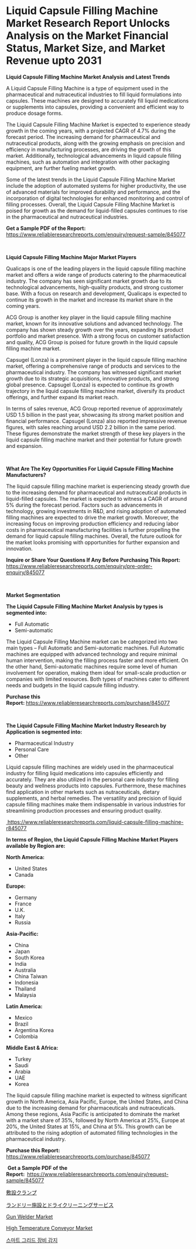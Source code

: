<p><h1>Liquid Capsule Filling Machine Market Research Report Unlocks Analysis on the Market Financial Status, Market Size, and Market Revenue upto 2031</h1></p><p><strong>Liquid Capsule Filling Machine Market Analysis and Latest Trends</strong></p>
<p><p>A Liquid Capsule Filling Machine is a type of equipment used in the pharmaceutical and nutraceutical industries to fill liquid formulations into capsules. These machines are designed to accurately fill liquid medications or supplements into capsules, providing a convenient and efficient way to produce dosage forms.</p><p>The Liquid Capsule Filling Machine Market is expected to experience steady growth in the coming years, with a projected CAGR of 4.7% during the forecast period. The increasing demand for pharmaceutical and nutraceutical products, along with the growing emphasis on precision and efficiency in manufacturing processes, are driving the growth of this market. Additionally, technological advancements in liquid capsule filling machines, such as automation and integration with other packaging equipment, are further fueling market growth.</p><p>Some of the latest trends in the Liquid Capsule Filling Machine Market include the adoption of automated systems for higher productivity, the use of advanced materials for improved durability and performance, and the incorporation of digital technologies for enhanced monitoring and control of filling processes. Overall, the Liquid Capsule Filling Machine Market is poised for growth as the demand for liquid-filled capsules continues to rise in the pharmaceutical and nutraceutical industries.</p></p>
<p><strong>Get a Sample PDF of the Report:&nbsp;</strong> <a href="https://www.reliableresearchreports.com/enquiry/request-sample/845077">https://www.reliableresearchreports.com/enquiry/request-sample/845077</a></p>
<p>&nbsp;</p>
<p><strong>Liquid Capsule Filling Machine Major Market Players</strong></p>
<p><p>Qualicaps is one of the leading players in the liquid capsule filling machine market and offers a wide range of products catering to the pharmaceutical industry. The company has seen significant market growth due to its technological advancements, high-quality products, and strong customer base. With a focus on research and development, Qualicaps is expected to continue its growth in the market and increase its market share in the coming years.</p><p>ACG Group is another key player in the liquid capsule filling machine market, known for its innovative solutions and advanced technology. The company has shown steady growth over the years, expanding its product portfolio and market presence. With a strong focus on customer satisfaction and quality, ACG Group is poised for future growth in the liquid capsule filling machine market.</p><p>Capsugel (Lonza) is a prominent player in the liquid capsule filling machine market, offering a comprehensive range of products and services to the pharmaceutical industry. The company has witnessed significant market growth due to its strategic acquisitions, innovative products, and strong global presence. Capsugel (Lonza) is expected to continue its growth trajectory in the liquid capsule filling machine market, diversify its product offerings, and further expand its market reach.</p><p>In terms of sales revenue, ACG Group reported revenue of approximately USD 1.5 billion in the past year, showcasing its strong market position and financial performance. Capsugel (Lonza) also reported impressive revenue figures, with sales reaching around USD 2.2 billion in the same period. These figures demonstrate the market strength of these key players in the liquid capsule filling machine market and their potential for future growth and expansion.</p></p>
<p>&nbsp;</p>
<p><strong>What Are The Key Opportunities For Liquid Capsule Filling Machine Manufacturers?</strong></p>
<p><p>The liquid capsule filling machine market is experiencing steady growth due to the increasing demand for pharmaceutical and nutraceutical products in liquid-filled capsules. The market is expected to witness a CAGR of around 5% during the forecast period. Factors such as advancements in technology, growing investments in R&D, and rising adoption of automated filling machines are expected to drive the market growth. Moreover, the increasing focus on improving production efficiency and reducing labor costs in pharmaceutical manufacturing facilities is further propelling the demand for liquid capsule filling machines. Overall, the future outlook for the market looks promising with opportunities for further expansion and innovation.</p></p>
<p><strong>Inquire or Share Your Questions If Any Before Purchasing This Report:</strong> <a href="https://www.reliableresearchreports.com/enquiry/pre-order-enquiry/845077">https://www.reliableresearchreports.com/enquiry/pre-order-enquiry/845077</a></p>
<p>&nbsp;</p>
<p><strong>Market Segmentation</strong></p>
<p><strong>The Liquid Capsule Filling Machine Market Analysis by types is segmented into:</strong></p>
<p><ul><li>Full Automatic</li><li>Semi-automatic</li></ul></p>
<p><p>The Liquid Capsule Filling Machine market can be categorized into two main types – Full Automatic and Semi-automatic machines. Full Automatic machines are equipped with advanced technology and require minimal human intervention, making the filling process faster and more efficient. On the other hand, Semi-automatic machines require some level of human involvement for operation, making them ideal for small-scale production or companies with limited resources. Both types of machines cater to different needs and budgets in the liquid capsule filling industry.</p></p>
<p><strong>Purchase this Report:&nbsp;</strong><a href="https://www.reliableresearchreports.com/purchase/845077">https://www.reliableresearchreports.com/purchase/845077</a></p>
<p>&nbsp;</p>
<p><strong>The Liquid Capsule Filling Machine Market Industry Research by Application is segmented into:</strong></p>
<p><ul><li>Pharmaceutical Industry</li><li>Personal Care</li><li>Other</li></ul></p>
<p><p>Liquid capsule filling machines are widely used in the pharmaceutical industry for filling liquid medications into capsules efficiently and accurately. They are also utilized in the personal care industry for filling beauty and wellness products into capsules. Furthermore, these machines find application in other markets such as nutraceuticals, dietary supplements, and herbal remedies. The versatility and precision of liquid capsule filling machines make them indispensable in various industries for streamlining production processes and ensuring product quality.</p></p>
<p><a href="https://www.reliableresearchreports.com/liquid-capsule-filling-machine-r845077">&nbsp;https://www.reliableresearchreports.com/liquid-capsule-filling-machine-r845077</a></p>
<p><strong>In terms of Region, the Liquid Capsule Filling Machine Market Players available by Region are:</strong></p>
<p>
    <p> <strong> North America: </strong>
        <ul>
            <li>United States</li>
            <li>Canada</li>
        </ul>
        </p> 
    <p> <strong> Europe: </strong>
        <ul>
            <li>Germany</li>
            <li>France</li>
            <li>U.K.</li>
            <li>Italy</li>
            <li>Russia</li>
        </ul>
        </p> 
    <p> <strong> Asia-Pacific: </strong>
        <ul>
            <li>China</li>
            <li>Japan</li>
            <li>South Korea</li>
            <li>India</li>
            <li>Australia</li>
            <li>China Taiwan</li>
            <li>Indonesia</li>
            <li>Thailand</li>
            <li>Malaysia</li>
        </ul>
        </p> 
    <p> <strong> Latin America: </strong>
        <ul>
            <li>Mexico</li>
            <li>Brazil</li>
            <li>Argentina Korea</li>
            <li>Colombia</li>
        </ul>
        </p> 
    <p> <strong> Middle East & Africa: </strong>
        <ul>
            <li>Turkey</li>
            <li>Saudi</li>
            <li>Arabia</li>
            <li>UAE</li>
            <li>Korea</li>
        </ul>
    </p>
    </p>
<p><p>The liquid capsule filling machine market is expected to witness significant growth in North America, Asia Pacific, Europe, the United States, and China due to the increasing demand for pharmaceuticals and nutraceuticals. Among these regions, Asia Pacific is anticipated to dominate the market with a market share of 35%, followed by North America at 25%, Europe at 20%, the United States at 15%, and China at 5%. This growth can be attributed to the rising adoption of automated filling technologies in the pharmaceutical industry.</p></p>
<p><strong>Purchase this Report: </strong><a href="https://www.reliableresearchreports.com/purchase/845077">https://www.reliableresearchreports.com/purchase/845077</a></p>
<p>&nbsp;<strong>Get a Sample PDF of the Report:&nbsp;&nbsp;</strong><a href="https://www.reliableresearchreports.com/enquiry/request-sample/845077">https://www.reliableresearchreports.com/enquiry/request-sample/845077</a></p>
<p><strong></strong></p>
<p><p><a href="https://github.com/dawson566/Market-Research-Report-List-2/blob/main/1918577158623.md">敷設クランプ</a></p><p><a href="https://github.com/DeonBoer2023/Market-Research-Report-List-1/blob/main/8123086158624.md">ランドリー施設とドライクリーニングサービス</a></p><p><a href="https://github.com/Airanohannonzb68e5pb53oc1/Market-Research-Report-List-3/blob/main/gun-welder-market.md">Gun Welder Market</a></p><p><a href="https://github.com/fiixsa/Market-Research-Report-List-3/blob/main/high-temperature-conveyor-market.md">High Temperature Conveyor Market</a></p><p><a href="https://github.com/HarrisonKitto2022/Market-Research-Report-List-1/blob/main/9906491170159.md">스마트 그리드 장비 감지</a></p></p>
